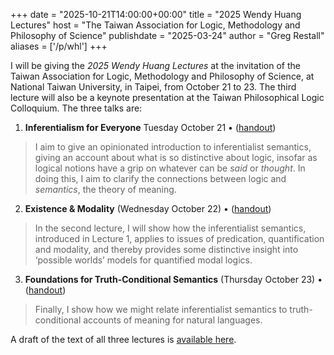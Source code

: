 +++
date = "2025-10-21T14:00:00+00:00"
title = "2025 Wendy Huang Lectures"
host = "The Taiwan Association for Logic, Methodology and Philosophy of Science"
publishdate = "2025-03-24"
author = "Greg Restall"
aliases = ['/p/whl']
+++

I will be giving the *2025 Wendy Huang Lectures*
at the invitation of the Taiwan Association for Logic,
Methodology and Philosophy of Science, at National Taiwan University, in
Taipei, from October 21 to 23. The third lecture will also be a keynote
presentation at the Taiwan Philosophical Logic Colloquium.
The three talks 
are:

1. <b>Inferentialism for Everyone</b> Tuesday October 21 &bull; ([handout](/handouts/whl-h-1.pdf))
> I aim to give an opinionated introduction to inferentialist
> semantics, giving an account about what is so distinctive about
> logic, insofar as logical notions have a grip on whatever can be
> _said_ or _thought_. In doing this, I aim to clarify the connections
> between logic and _semantics_, the theory of meaning.
2. <b>Existence &amp; Modality</b> (Wednesday October 22) &bull; ([handout](/handouts/whl-h-2.pdf))
> In the second lecture, I will show how the inferentialist
> semantics, introduced in Lecture 1, applies to issues of
> predication, quantification and modality, and thereby provides
> some distinctive insight into ‘possible worlds’ models for
> quantified modal logics.
3. <b>Foundations for Truth-Conditional Semantics</b> (Thursday October 23) &bull; ([handout](/handouts/whl-h-3.pdf))
> Finally, I show how we might relate inferentialist semantics to truth-conditional accounts of meaning for natural languages.

A draft of the text of all three lectures is [available here](/handouts/whl-l.pdf).
